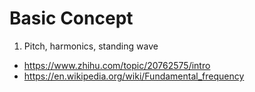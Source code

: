 # Basic Concept
  1. Pitch, harmonics, standing wave
  - https://www.zhihu.com/topic/20762575/intro
  - https://en.wikipedia.org/wiki/Fundamental_frequency
  
